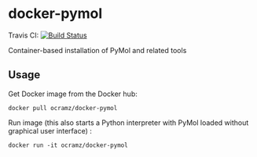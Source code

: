 # docker-pymol

Travis CI: [![Build Status](https://travis-ci.org/ocramz/docker-pymol.svg?branch=master)](https://travis-ci.org/ocramz/docker-pymol)

Container-based installation of PyMol and related tools



## Usage

Get Docker image from the Docker hub:

    docker pull ocramz/docker-pymol

Run image (this also starts a Python interpreter with PyMol loaded without graphical user interface) :

    docker run -it ocramz/docker-pymol